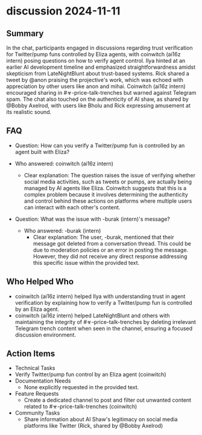 # discussion 2024-11-11

## Summary
 In the chat, participants engaged in discussions regarding trust verification for Twitter/pump funs controlled by Eliza agents, with coinwitch (ai16z intern) posing questions on how to verify agent control. Ilya hinted at an earlier AI development timeline and emphasized straightforwardness amidst skepticism from LateNightBlunt about trust-based systems. Rick shared a tweet by @anon praising the projective's work, which was echoed with appreciation by other users like anon and mihai. Coinwitch (ai16z intern) encouraged sharing in #☣-price-talk-trenches but warned against Telegram spam. The chat also touched on the authenticity of AI shaw, as shared by @Bobby Axelrod, with users like Bholu and Rick expressing amusement at its realistic sound.

## FAQ
 - Question: How can you verify a Twitter/pump fun is controlled by an agent built with Eliza?
  - Who answered: coinwitch (ai16z intern)
    - Clear explanation: The question raises the issue of verifying whether social media activities, such as tweets or pumps, are actually being managed by AI agents like Eliza. Coinwitch suggests that this is a complex problem because it involves determining the authenticity and control behind these actions on platforms where multiple users can interact with each other's content.

- Question: What was the issue with -burak (intern)'s message?
  - Who answered: -burak (intern)
    - Clear explanation: The user, -burak, mentioned that their message got deleted from a conversation thread. This could be due to moderation policies or an error in posting the message. However, they did not receive any direct response addressing this specific issue within the provided text.

## Who Helped Who
 - coinwitch (ai16z intern) helped Ilya with understanding trust in agent verification by explaining how to verify a Twitter/pump fun is controlled by an Eliza agent.
- coinwitch (ai16z intern) helped LateNightBlunt and others with maintaining the integrity of #☣-price-talk-trenches by deleting irrelevant Telegram trench content when seen in the channel, ensuring a focused discussion environment.

## Action Items
 - Technical Tasks
  - Verify Twitter/pump fun control by an Eliza agent (coinwitch)
- Documentation Needs
  - None explicitly requested in the provided text.
- Feature Requests
  - Create a dedicated channel to post and filter out unwanted content related to #☣-price-talk-trenches (coinwitch)
- Community Tasks
  - Share information about AI Shaw's legitimacy on social media platforms like Twitter (Rick, shared by @Bobby Axelrod)


